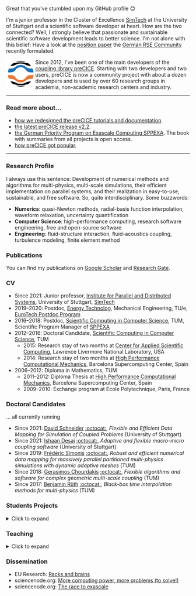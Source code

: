 Great that you've stumbled upon my GitHub profile :blush:

I'm a junior professor in the Cluster of Excellence [SimTech](https://www.simtech.uni-stuttgart.de/) at the University of Stuttgart and a scientific software developer at heart. How are the two connected? Well, I strongly believe that passionate and sustainable scientific software development leads to better science. I'm not alone with this belief: Have a look at the [position paper](https://arxiv.org/abs/2005.01469) the [German RSE Community](https://de-rse.org/en/) recently formulated. 

<p>
  <img width="80" align='left' src="https://github.com/uekerman/uekerman/blob/master/logo.jpg?raw=true">
</p>


Since 2012, I've been one of the main developers of the [coupling library preCICE](https://www.precice.org/). Starting with two developers and two users, preCICE is now a community project with about a dozen developers and is used by over 60 research groups in academia, non-academic research centers and industry.


***
### Read more about... 

* [how we redesigned the preCICE tutorials and documentation](https://precice.discourse.group/t/redesigned-precice-tutorials-and-documentation-precice-distribution-and-more-news/583).
* [the latest preCICE release v2.2](https://precice.discourse.group/t/highlights-of-the-new-precice-release-v2-2/429).
* [the German Priority Program on Exascale Computing SPPEXA](https://link.springer.com/book/10.1007/978-3-030-47956-5). The book with summaries from all projects is open access. 
* [how preCICE got popular](https://precice.discourse.group/t/how-did-precice-get-popular/321).
***

### Research Profile

I always use this sentence: Development of numerical methods and algorithms for multi-physics, multi-scale simulations, their efficient implementation on parallel systems, and their realization in easy-to-use, sustainable, and free software. So, quite interdisciplinary. Some buzzwords:
* **Numerics**: quasi-Newton methods, radial-basis function interpolation, waveform relaxation, uncertainty quantification
* **Computer Science**: high-performance computing, research software engineering, free and open-source software
* **Engineering**: fluid-structure interaction, fluid-acoustics coupling, turbulence modeling, finite element method

### Publications

You can find my publications on [Google Scholar](https://scholar.google.de/citations?user=CGxtmcwAAAAJ&hl=en) and [Research Gate](https://www.researchgate.net/profile/Benjamin_Uekermann).

### CV

* Since 2021: Junior professor, [Institute for Parallel and Distributed Systems](https://www.ipvs.uni-stuttgart.de/), University of Stuttgart, [SimTech](https://www.simtech.uni-stuttgart.de/)
* 2019–2020: Postdoc, [Energy Technolog](https://www.energy-tue.nl/), Mechanical Engineering, TU/e, [EuroTech Postdoc Program](http://postdoc.eurotech-universities.eu/)
* 2016–2018: Postdoc, [Scientific Computing in Computer Science](https://www5.in.tum.de/wiki/index.php/Welcome_to_SCCS!), TUM, Scientific Program Manager of [SPPEXA](http://www.sppexa.de/)
* 2012–2016: Doctoral Candidate, [Scientific Computing in Computer Science](https://www5.in.tum.de/wiki/index.php/Welcome_to_SCCS!), TUM
  * 2015: Research stay of two months at [Center for Applied Scientific Computing](https://computing.llnl.gov/casc), Lawrence Livermore National Laboratory, USA
  * 2014: Research stay of two months at [High Performance Computational Mechanics](https://www.bsc.es/discover-bsc/organisation/scientific-structure/high-performance-computational-mechanics), Barcelona Supercomputing Center, Spain
* 2006–2012: Diploma in Mathematics, TUM
  * 2011–2012: Diploma Thesis at [High Performance Computational Mechanics](https://www.bsc.es/discover-bsc/organisation/scientific-structure/high-performance-computational-mechanics), Barcelona Supercomputing Center, Spain  
  * 2009–2010: Exchange program at Ecole Polytechnique, Paris, France

### Doctoral Candidates

... all currently running


* Since 2021: [David Schneider](https://www.ipvs.uni-stuttgart.de/institute/team/Schneider-00056/) [:octocat:](https://github.com/DavidSCN), *Flexible and Efficient Data Mapping for Simulation of Coupled Problems* (University of Stuttgart)
* Since 2021: [Ishaan Desai](https://www.ipvs.uni-stuttgart.de/institute/team/Desai/) [:octocat:](https://github.com/IshaanDesai), *Adaptive and flexible macro-micro coupling software* (University of Stuttgart)
* Since 2019: [Frédéric Simonis](https://www5.in.tum.de/wiki/index.php/Fr%C3%A9d%C3%A9ric_Simonis,_M.Sc.) [:octocat:](https://github.com/fsimonis), *Robust and efficient numerical data mapping for massively parallel partitioned multi-physics simulations with dynamic adaptive meshes* (TUM)
* Since 2018: [Gerasimos Chourdakis](https://www5.in.tum.de/wiki/index.php/Gerasimos_Chourdakis,_M.Sc.) [:octocat:](https://github.com/MakisH), *Flexible algorithms and software for complex geometric multi-scale coupling* (TUM)
* Since 2017: [Benjamin Rüth](https://www5.in.tum.de/wiki/index.php/Benjamin_R%C3%BCth,_M.Sc._(hons)) [:octocat:](https://github.com/BenjaminRueth), *Black-box time interpolation methods for multi-physics* (TUM)

### Students Projects

<details>
  <summary>Click to expand</summary>

* 2020: I. Desai, *Geometric aspects of code coupling in magnetic fusion applications*, Master's Thesis Computational Science and Engineering, TUM
* 2020: C. Osse, *Geometric multi-scale flooding simulations*, Bachelor End Project Mechanical Engineering, TU/e
* 2019: L. Bekker, *GPGPU acceleration -- a case study of algebraic multigrid preconditioned GMRES*, Master's Thesis Mathematics, TU/e
* 2018: A. Trujillo, *Structural multi-model coupling with CalculiX and preCICE*, Master's Thesis Computational Science, Uppsala University and TUM
* 2018: A. Reiser, *Extending a CFD lab course by a preCICE conjugate heat transfer tutorial*, Master's Thesis Informatics, TUM
* 2018: F. Gillioz, *Numerical optimisation of undercuts in mould making*, Master's Thesis Informatics, TUM
* 2018: H. Ashraf, P.-H. Huang, F. Lachenmaier, K. Martynov, D. Sashko, J. Sültemeyer, *Interactive preCICE online tutorial*, BGCE Honours Project, TUM
* 2017: M. Zellner, *Evaluation of driver models by using a suitable vehicle model in an existing simulation framework*, Master's Thesis Informatics, TUM
* 2017: G. Chourdakis, *A general OpenFOAM adapter for the coupling library preCICE*, Master's Thesis Computational Science and Engineering, TUM
* 2017: M. Zintl, *Reconstruction of flight states through ADS-B data*, Bachelor's Thesis Informatics, TUM
* 2016: S.V. Joshi, *Adaptive mesh refinement in OpenFOAM with quantified error bounds and support for arbitrary cell types*, Master's Thesis Computational Science and Engineering, TUM
* 2016: L. Cheung Yau, *Conjugate heat transfer with the multiphysics voupling library preCICE*, Master's Thesis Computational Science and Engineering, TUM
* 2016: M. Carminati, *Design exploration of variable Geometrg radial turbines with respect to oscillating pressure excitations by using sparse grid interpolation*, Master's Thesis Computational Science and Engineering, TUM
* 2016: A. Rusch, *Extending SU2 to fluid-structure interaction via preCICE*, Bachelor's Thesis, Munich School of Engineering, TUM
* 2015: A. Rusch, *Machbarkeitsanalyse zur Fluid-Struktur-Interaktionsfähigkeit des CFD-Codes SU2*, Research Internship, Munich School of Engineering, TUM
* 2015: K. Tsiamoura, *Uncertainty quantification in tsunami Simulatios*, Interdisciplinary Project Informatics, TUM
* 2015: K. Scheufele, *Robust quasi-Newton methods for partitioned fluid-structure simulations*, Master's Thesis Computer Science, University of Stuttgart
* 2015: V. Mikerov, *A fixed-grid flow solver for simulation of fluid-structure interaction with the partitioned approach*, Master's Thesis Computational Science and Engineering, TUM
* 2015: A. Shukaev, *A fully parallel process-to-process intercommunication technique for preCICE*, Master's Thesis Computational Science and Engineering, TUM
* 2015: A. Köhler, *Controlling a two-gene toggle switch -- a genetic inverted pendulum benchmark problem*, Master's Thesis Informatics, TUM
* 2015: I. Farcas, *High-dimensional uncertainty quantification of fluid-structure interaction*, Master's Thesis Computational Science and Engineering, TUM
* 2014: M. Fabry, *Design and implementation of a flow rate solver for the V-Hab life support system simulation*, Diploma Thesis Mathematics, TUM  

</details>

### Teaching

<details>
  <summary>Click to expand</summary>
  
* ST 2019, 2020: *Advanced Discretization Techniques*, TU/e 
  * Format: lecture (part), language: English, audience: Mechanical Engineering (Master), 30 participants 
  * Content: Finite element discretizations, functional setting, mathematical analysis, data structures, stabilization 
* WT 2018/19: *Numerical Programming*, TUM
  * Format: lecture (part), language: English, audience: Informatics (Bachelor), 600 participants
  * Content: Floating point arithmetic, interpolation, quadrature, solving linear systems, ODEs, iterative methods, eigenvalue problems
* ST 2013, 2014, 2015, 2016, 2017, 2018: *Computational Fluid Dynamics*, TUM
  * Format: lab course, language: English, audience: Informatics/ Computational Science and Engineering (Master), 20-30 participants
  * Content: Implementation of Lattice Boltzmann and incompressible Navier-Stokes solvers in C, conjugate heat transfer, MPI-based code parallelization, etc. 
* ST 2013, 2018: *Partitioned Fluid-Structure Interaction*, TUM
  * Format: seminar, language: English, audience: Computational Science and Engineering (Master), 10 participants
  * Content: Numerical methods for data mapping and equation coupling, HPC aspects of coupled problems, software concepts, etc.
* WT 2016/17, 2017/18: *Parallel Numerics*, TUM
  * Format: tutorial, language: English, audience: Informatics/ Computational Science and Engineering (Master), 40-50 participants
  * Content: Data dependency graphs, MPI and parallel BLAS, block methods, direct and iterative solution of linear systems, eigenvalue problems, domain decomposition methods
* WT 2016/17: *Turbulent Flow Simulation on HPC Systems*, TUM
  * Format: lab course, language: English, audience: Informatics/ Mechanical Engineering (Master), 20 participants
  * Content: Extension of an existing incompressible Navier-Stokes solver in C++ by turbulence models and MPI parallelization, validation against experimental results, performance measurements
* ST 2014, 2015, 2016: *Uncertainty Quantification*, TUM 
  * Format: seminar, language: English, audience: Informatics/ Computational Science and Engineering (Master), 10 participants
  * Content: Stochastic collocation, stochastic Galerkin, high-dimensional quadrature, data assimilation, uncertainty quantification in CFD and FSI problems
* WT 2013/14, 2014/15, 2015/16: *Scientific Computing Lab*, TUM
  * Format: lab course, language: English, audience: Computational Science and Engineering (Master), 30-40 participants
  * Content: Implementation of numerical ODE and PDE methods in Matlab, explicit / implicit Euler, Runge-Kutta methods, finite differences for heat equation
* WT 2014/15: *Software Engineering Lab: Molecular Dynamics*, TUM
  * Format: lab course, language: German, audience: Informatics (Bachelor), 10 participants
  * Content: Development of a short-range molecular dynamics simulation in C++, leapfrog time-stepping, thermostats, linked-cell algorithm, unit tests, code documentation, version control
  
</details>
  
### Dissemination

* EU Research: [Racks and brains](https://issuu.com/eu_research/docs/sppexa_eur18_h_res)
* sciencenode.org: [More computing power, more problems (to solve!)](https://sciencenode.org/feature/exafsa.php)
* sciencenode.org: [The race to exascale](https://sciencenode.org/feature/the-race-to-exascale.php)


